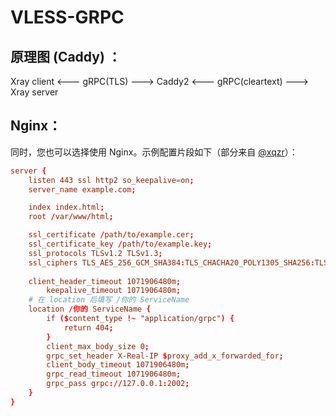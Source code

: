 # VLESS-GRPC
## 原理图 (Caddy) ：
Xray client <--- gRPC(TLS) ---> Caddy2 <--- gRPC(cleartext) ---> Xray server
## Nginx：
同时，您也可以选择使用 Nginx。示例配置片段如下（部分来自 [@xqzr](https://github.com/xqzr)）：
```conf
server {
	listen 443 ssl http2 so_keepalive=on;
	server_name example.com;

	index index.html;
	root /var/www/html;

	ssl_certificate /path/to/example.cer;
	ssl_certificate_key /path/to/example.key;
	ssl_protocols TLSv1.2 TLSv1.3;
	ssl_ciphers TLS_AES_256_GCM_SHA384:TLS_CHACHA20_POLY1305_SHA256:TLS_AES_128_GCM_SHA256:ECDHE-ECDSA-AES128-GCM-SHA256:ECDHE-RSA-AES128-GCM-SHA256:ECDHE-ECDSA-AES256-GCM-SHA384:ECDHE-RSA-AES256-GCM-SHA384:ECDHE-ECDSA-CHACHA20-POLY1305:ECDHE-RSA-CHACHA20-POLY1305;
	
	client_header_timeout 1071906480m;
        keepalive_timeout 1071906480m;
	# 在 location 后填写 /你的 ServiceName
	location /你的 ServiceName {
		if ($content_type !~ "application/grpc") {
			return 404;
		}
		client_max_body_size 0;
		grpc_set_header X-Real-IP $proxy_add_x_forwarded_for;
		client_body_timeout 1071906480m;
		grpc_read_timeout 1071906480m;
		grpc_pass grpc://127.0.0.1:2002;
	}
}
```
